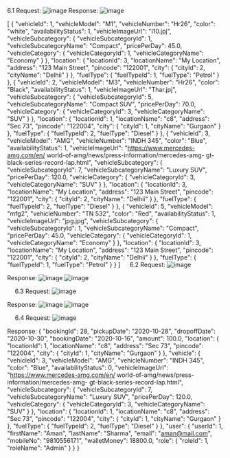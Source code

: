 6.1
Request: 
 ![image](https://github.com/Aammaann-S/HireWheelsApplication/assets/90821327/e1acdbc1-c970-4e0b-862e-e3e2d75b9e3c)
Response:
 ![image](https://github.com/Aammaann-S/HireWheelsApplication/assets/90821327/48cc4044-4be8-4f3d-b83d-16a391902e7b)

[
    {
        "vehicleId": 1,
        "vehicleModel": "M1",
        "vehicleNumber": "Hr26",
        "color": "white",
        "availabilityStatus": 1,
        "vehicleImageUrl": "I10.jpj",
        "vehicleSubcategory": {
            "vehicleSubcategoryId": 1,
            "vehicleSubcategoryName": "Compact",
            "pricePerDay": 45.0,
            "vehicleCategory": {
                "vehicleCategoryId": 1,
                "vehicleCategoryName": "Economy"
            }
        },
        "location": {
            "locationId": 3,
            "locationName": "My Location",
            "address": "123 Main Street",
            "pincode": "122001",
            "city": {
                "cityId": 2,
                "cityName": "Delhii"
            }
        },
        "fuelType": {
            "fuelTypeId": 1,
            "fuelType": "Petrol"
        }
    },
    {
        "vehicleId": 2,
        "vehicleModel": "M3",
        "vehicleNumber": "Hr26",
        "color": "Black",
        "availabilityStatus": 1,
        "vehicleImageUrl": "Thar.jpj",
        "vehicleSubcategory": {
            "vehicleSubcategoryId": 5,
            "vehicleSubcategoryName": "Compact SUV",
            "pricePerDay": 70.0,
            "vehicleCategory": {
                "vehicleCategoryId": 3,
                "vehicleCategoryName": "SUV"
            }
        },
        "location": {
            "locationId": 1,
            "locationName": "c8",
            "address": "Sec 73",
            "pincode": "122004",
            "city": {
                "cityId": 1,
                "cityName": "Gurgaon"
            }
        },
        "fuelType": {
            "fuelTypeId": 2,
            "fuelType": "Diesel"
        }
    },
    {
        "vehicleId": 3,
        "vehicleModel": "AMG",
        "vehicleNumber": "INDH 345",
        "color": "Blue",
        "availabilityStatus": 1,
        "vehicleImageUrl": "https://www.mercedes-amg.com/en/ world-of-amg/news/press-information/mercedes-amg- gt-black-series-record-lap.html",
        "vehicleSubcategory": {
            "vehicleSubcategoryId": 7,
            "vehicleSubcategoryName": "Luxury SUV",
            "pricePerDay": 120.0,
            "vehicleCategory": {
                "vehicleCategoryId": 3,
                "vehicleCategoryName": "SUV"
            }
        },
        "location": {
            "locationId": 3,
            "locationName": "My Location",
            "address": "123 Main Street",
            "pincode": "122001",
            "city": {
                "cityId": 2,
                "cityName": "Delhii"
            }
        },
        "fuelType": {
            "fuelTypeId": 2,
            "fuelType": "Diesel"
        }
    },
    {
        "vehicleId": 5,
        "vehicleModel": "mfg2",
        "vehicleNumber": "TN 532",
        "color": "Red",
        "availabilityStatus": 1,
        "vehicleImageUrl": "jpg.jpg",
        "vehicleSubcategory": {
            "vehicleSubcategoryId": 1,
            "vehicleSubcategoryName": "Compact",
            "pricePerDay": 45.0,
            "vehicleCategory": {
                "vehicleCategoryId": 1,
                "vehicleCategoryName": "Economy"
            }
        },
        "location": {
            "locationId": 3,
            "locationName": "My Location",
            "address": "123 Main Street",
            "pincode": "122001",
            "city": {
                "cityId": 2,
                "cityName": "Delhii"
            }
        },
        "fuelType": {
            "fuelTypeId": 1,
            "fuelType": "Petrol"
        }
    }
]
 
6.2
Request:
 ![image](https://github.com/Aammaann-S/HireWheelsApplication/assets/90821327/cb83e7fb-3991-43c8-931e-958ad14c6227)

Response:
 ![image](https://github.com/Aammaann-S/HireWheelsApplication/assets/90821327/1e00aee0-9afb-4ce1-80a1-7abbed4b043e)
 ![image](https://github.com/Aammaann-S/HireWheelsApplication/assets/90821327/f8549362-3958-46a6-af29-91fb3bcbe187)

  
6.3
Request:
  ![image](https://github.com/Aammaann-S/HireWheelsApplication/assets/90821327/37803d49-ad8f-419f-acf3-46c72c551268)

Response:
 ![image](https://github.com/Aammaann-S/HireWheelsApplication/assets/90821327/41243b4a-4858-4247-9bbc-c22908a8483a)
 ![image](https://github.com/Aammaann-S/HireWheelsApplication/assets/90821327/7635a3b0-b178-456e-9db9-4006ba56a12b)

 
6.4
Request:
 ![image](https://github.com/Aammaann-S/HireWheelsApplication/assets/90821327/b6ba32b4-5dd5-41db-823a-1eabb9f4917f)

Response:
{
    "bookingId": 28,
    "pickupDate": "2020-10-28",
    "dropoffDate": "2020-10-30",
    "bookingDate": "2020-10-16",
    "amount": 100.0,
    "location": {
        "locationId": 1,
        "locationName": "c8",
        "address": "Sec 73",
        "pincode": "122004",
        "city": {
            "cityId": 1,
            "cityName": "Gurgaon"
        }
    },
    "vehicle": {
        "vehicleId": 3,
        "vehicleModel": "AMG",
        "vehicleNumber": "INDH 345",
        "color": "Blue",
        "availabilityStatus": 0,
        "vehicleImageUrl": "https://www.mercedes-amg.com/en/ world-of-amg/news/press-information/mercedes-amg- gt-black-series-record-lap.html",
        "vehicleSubcategory": {
            "vehicleSubcategoryId": 7,
            "vehicleSubcategoryName": "Luxury SUV",
            "pricePerDay": 120.0,
            "vehicleCategory": {
                "vehicleCategoryId": 3,
                "vehicleCategoryName": "SUV"
            }
        },
        "location": {
            "locationId": 1,
            "locationName": "c8",
            "address": "Sec 73",
            "pincode": "122004",
            "city": {
                "cityId": 1,
                "cityName": "Gurgaon"
            }
        },
        "fuelType": {
            "fuelTypeId": 2,
            "fuelType": "Diesel"
        }
    },
    "user": {
        "userId": 1,
        "firstName": "Aman",
        "lastName": "Sharma",
        "email": "aman@mail.com",
        "mobileNo": "9810556171",
        "walletMoney": 18800.0,
        "role": {
            "roleId": 1,
            "roleName": "Admin"
        }
    }
}

